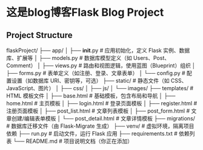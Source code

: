 # 这是blog博客Flask Blog Project


## Project Structure
flaskProject/
├── app/
│   ├── __init__.py         # 应用初始化，定义 Flask 实例、数据库、扩展等
│   ├── models.py          # 数据库模型定义（如 Users、Post、Comment）
│   ├── views.py           # 路由和视图逻辑，使用蓝图（Blueprint）组织
│   ├── forms.py           # 表单定义（如注册、登录、文章表单）
│   └── config.py          # 配置设置（如数据库 URI、密钥等，可选）
├── static/                # 静态文件（如 CSS、JavaScript、图片）
│   ├── css/
│   ├── js/
│   └── images/
├── templates/             # HTML 模板文件
│   ├── base.html         # 基础模板，包含布局和导航
│   ├── home.html         # 主页模板
│   ├── login.html        # 登录页面模板
│   ├── register.html     # 注册页面模板
│   ├── post_list.html    # 文章列表模板
│   ├── post_form.html    # 文章创建/编辑表单模板
│   └── post_detail.html  # 文章详情模板
├── migrations/            # 数据库迁移文件（由 Flask-Migrate 生成）
├── venv/                  # 虚拟环境，隔离项目依赖
├── run.py                 # 启动文件，运行 Flask 应用
├── requirements.txt       # 依赖列表
└── README.md              # 项目说明文档（你正在添加）
